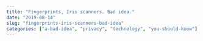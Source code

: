 ```yaml
---
title: "Fingerprints, Iris scanners. Bad idea."
date: "2019-08-14"
slug: "fingerprints-iris-scanners-bad-idea"
categories: ["a-bad-idea", "privacy", "technology", "you-should-know"]
---
```



